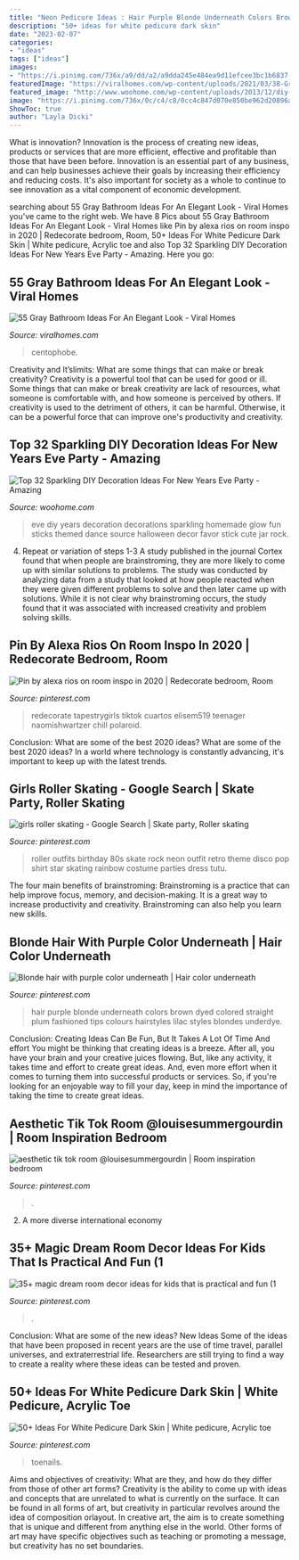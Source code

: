```yaml
---
title: "Neon Pedicure Ideas : Hair Purple Blonde Underneath Colors Brown Dyed Colored Straight Plum Fashioned Tips Colours Hairstyles Lilac Styles Blondes Underdye"
description: "50+ ideas for white pedicure dark skin"
date: "2023-02-07"
categories:
- "ideas"
tags: ["ideas"]
images:
- "https://i.pinimg.com/736x/a9/dd/a2/a9dda245e484ea9d11efcee3bc1b6837.jpg"
featuredImage: "https://viralhomes.com/wp-content/uploads/2021/03/38-Gray-Cabinets.jpg"
featured_image: "http://www.woohome.com/wp-content/uploads/2013/12/diy-new-year-eve-decorations-20.jpg"
image: "https://i.pinimg.com/736x/0c/c4/c8/0cc4c847d070e850be962d20896aa1ca--purple-colors-hair-colours.jpg"
ShowToc: true
author: "Layla Dicki"
---
```



What is innovation?
Innovation is the process of creating new ideas, products or services that are more efficient, effective and profitable than those that have been before. Innovation is an essential part of any business, and can help businesses achieve their goals by increasing their efficiency and reducing costs. It's also important for society as a whole to continue to see innovation as a vital component of economic development.

	

		
searching about 55 Gray Bathroom Ideas For An Elegant Look - Viral Homes you've came to the right web. We have 8 Pics about 55 Gray Bathroom Ideas For An Elegant Look - Viral Homes like Pin by alexa rios on room inspo in 2020 | Redecorate bedroom, Room, 50+ Ideas For White Pedicure Dark Skin | White pedicure, Acrylic toe and also Top 32 Sparkling DIY Decoration Ideas For New Years Eve Party - Amazing. Here you go:
		
    
## 55 Gray Bathroom Ideas For An Elegant Look - Viral Homes

<img loading=lazy src="https://viralhomes.com/wp-content/uploads/2021/03/38-Gray-Cabinets.jpg" onerror="this.onerror=null;this.src='https://tse1.mm.bing.net/th?id=OIP.aAAcnkOvnval0LiiFbWa4wHaLH&amp;pid=15.1';" alt="55 Gray Bathroom Ideas For An Elegant Look - Viral Homes">

_Source: viralhomes.com_

>centophobe. 

	

Creativity and It’slimits: What are some things that can make or break creativity?
Creativity is a powerful tool that can be used for good or ill. Some things that can make or break creativity are lack of resources, what someone is comfortable with, and how someone is perceived by others. If creativity is used to the detriment of others, it can be harmful. Otherwise, it can be a powerful force that can improve one's productivity and creativity.

    
## Top 32 Sparkling DIY Decoration Ideas For New Years Eve Party - Amazing

<img loading=lazy src="http://www.woohome.com/wp-content/uploads/2013/12/diy-new-year-eve-decorations-20.jpg" onerror="this.onerror=null;this.src='https://tse4.mm.bing.net/th?id=OIP.o9Nc2ChZElrNrT0siW87FQHaLE&amp;pid=15.1';" alt="Top 32 Sparkling DIY Decoration Ideas For New Years Eve Party - Amazing">

_Source: woohome.com_

>eve diy years decoration decorations sparkling homemade glow fun sticks themed dance source halloween decor favor stick cute jar rock. 

	

4. Repeat or variation of steps 1-3
A study published in the journal Cortex found that when people are brainstroming, they are more likely to come up with similar solutions to problems. The study was conducted by analyzing data from a study that looked at how people reacted when they were given different problems to solve and then later came up with solutions. While it is not clear why brainstroming occurs, the study found that it was associated with increased creativity and problem solving skills.

    
## Pin By Alexa Rios On Room Inspo In 2020 | Redecorate Bedroom, Room

<img loading=lazy src="https://i.pinimg.com/736x/83/8a/a4/838aa4d2f52dee28a2c2beb887faf13b.jpg" onerror="this.onerror=null;this.src='https://tse1.mm.bing.net/th?id=OIP.T9d0tWHFXTBnsXPfgY0xMwHaNp&amp;pid=15.1';" alt="Pin by alexa rios on room inspo in 2020 | Redecorate bedroom, Room">

_Source: pinterest.com_

>redecorate tapestrygirls tiktok cuartos elisem519 teenager naomishwartzer chill polaroid. 

	

Conclusion: What are some of the best 2020 ideas?
What are some of the best 2020 ideas? In a world where technology is constantly advancing, it's important to keep up with the latest trends.

    
## Girls Roller Skating - Google Search | Skate Party, Roller Skating

<img loading=lazy src="https://i.pinimg.com/736x/41/91/15/4191158910396cf5a6d50a4e0f6dad7e--roller-disco-disco-party.jpg" onerror="this.onerror=null;this.src='https://tse2.mm.bing.net/th?id=OIP.FFo1EOy7lq-ECbJHG2uVygHaKS&amp;pid=15.1';" alt="girls roller skating - Google Search | Skate party, Roller skating">

_Source: pinterest.com_

>roller outfits birthday 80s skate rock neon outfit retro theme disco pop shirt star skating rainbow costume parties dress tutu. 

	

The four main benefits of brainstroming:
Brainstroming is a practice that can help improve focus, memory, and decision-making. It is a great way to increase productivity and creativity. Brainstroming can also help you learn new skills.

    
## Blonde Hair With Purple Color Underneath | Hair Color Underneath

<img loading=lazy src="https://i.pinimg.com/736x/0c/c4/c8/0cc4c847d070e850be962d20896aa1ca--purple-colors-hair-colours.jpg" onerror="this.onerror=null;this.src='https://tse1.mm.bing.net/th?id=OIP.71WpCazYCg3kvzvFkmEohQHaJ3&amp;pid=15.1';" alt="Blonde hair with purple color underneath | Hair color underneath">

_Source: pinterest.com_

>hair purple blonde underneath colors brown dyed colored straight plum fashioned tips colours hairstyles lilac styles blondes underdye. 

	

Conclusion: Creating Ideas Can Be Fun, But It Takes A Lot Of Time And effort
You might be thinking that creating ideas is a breeze. After all, you have your brain and your creative juices flowing. But, like any activity, it takes time and effort to create great ideas. And, even more effort when it comes to turning them into successful products or services. So, if you're looking for an enjoyable way to fill your day, keep in mind the importance of taking the time to create great ideas.

    
## Aesthetic Tik Tok Room @louisesummergourdin | Room Inspiration Bedroom

<img loading=lazy src="https://i.pinimg.com/736x/a9/dd/a2/a9dda245e484ea9d11efcee3bc1b6837.jpg" onerror="this.onerror=null;this.src='https://tse4.mm.bing.net/th?id=OIP.CQWEc4W1QfRbqMzSel5FcwHaLh&amp;pid=15.1';" alt="aesthetic tik tok room @louisesummergourdin | Room inspiration bedroom">

_Source: pinterest.com_

>. 

	

2. A more diverse international economy 

    
## 35+ Magic Dream Room Decor Ideas For Kids That Is Practical And Fun (1

<img loading=lazy src="https://i.pinimg.com/736x/97/07/88/9707881e7b86702076f6d3dc9bf030e2.jpg" onerror="this.onerror=null;this.src='https://tse3.mm.bing.net/th?id=OIP.rQdPKRNmhSfYwV0A1Pfn0gHaJ3&amp;pid=15.1';" alt="35+ magic dream room decor ideas for kids that is practical and fun (1">

_Source: pinterest.com_

>. 

	

Conclusion: What are some of the new ideas?
New Ideas
Some of the ideas that have been proposed in recent years are the use of time travel, parallel universes, and extraterrestrial life. Researchers are still trying to find a way to create a reality where these ideas can be tested and proven.

    
## 50+ Ideas For White Pedicure Dark Skin | White Pedicure, Acrylic Toe

<img loading=lazy src="https://i.pinimg.com/736x/f7/a8/c0/f7a8c0d6a240f868908ac5b8824b8213.jpg" onerror="this.onerror=null;this.src='https://tse3.mm.bing.net/th?id=OIP.dYb89MKmpiyqlmSIEW_XCQAAAA&amp;pid=15.1';" alt="50+ Ideas For White Pedicure Dark Skin | White pedicure, Acrylic toe">

_Source: pinterest.com_

>toenails. 

	

Aims and objectives of creativity: What are they, and how do they differ from those of other art forms?
Creativity is the ability to come up with ideas and concepts that are unrelated to what is currently on the surface. It can be found in all forms of art, but creativity in particular revolves around the idea of composition orlayout. In creative art, the aim is to create something that is unique and different from anything else in the world. Other forms of art may have specific objectives such as teaching or promoting a message, but creativity has no set boundaries.

